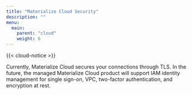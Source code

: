 ```yaml
---
title: "Materialize Cloud Security"
description: ""
menu:
  main:
    parent: "cloud"
    weight: 6
---
```


{{< cloud-notice >}}

Currently, Materialize Cloud secures your connections through TLS. In the future, the managed Materialize Cloud product will support IAM identity management for single sign-on, VPC, two-factor authentication, and encryption at rest.

<!-- Are all of these managed, or will some of them be available to the free product? -->
